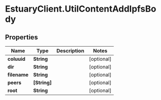 # EstuaryClient.UtilContentAddIpfsBody

## Properties
Name | Type | Description | Notes
------------ | ------------- | ------------- | -------------
**coluuid** | **String** |  | [optional] 
**dir** | **String** |  | [optional] 
**filename** | **String** |  | [optional] 
**peers** | **[String]** |  | [optional] 
**root** | **String** |  | [optional] 
